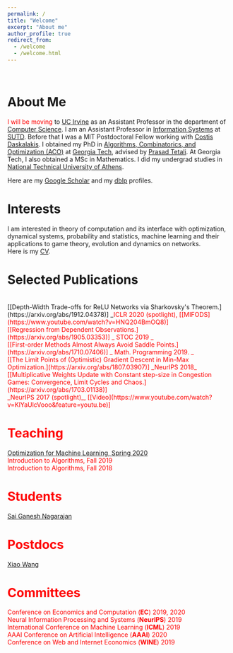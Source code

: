```yaml
---
permalink: /
title: "Welcome"
excerpt: "About me"
author_profile: true
redirect_from: 
  - /welcome
  - /welcome.html
---
```

<br/>

About Me
======
<span style="color:#ff0000">I will be moving </span> to [UC Irvine](https://uci.edu/) as an Assistant Professor in the department of [Computer Science](https://www.cs.uci.edu/).
I am an Assistant Professor in [Information Systems](https://istd.sutd.edu.sg/) at [SUTD](https://www.sutd.edu.sg/). Before that I was a MIT Postdoctoral Fellow working with [Costis Daskalakis](http://people.csail.mit.edu/costis/). I obtained my PhD in [Algorithms, Combinatorics, and Optimization (ACO)](https://www.aco.gatech.edu/) at [Georgia Tech](https://www.gatech.edu/), advised by [Prasad Tetali](http://people.math.gatech.edu/~tetali/). At Georgia Tech, I also obtained a MSc in Mathematics. I did my undergrad studies in [National Technical University of Athens](https://www.ntua.gr/en/). <br/>

Here are my [Google Scholar](https://scholar.google.com/citations?user=5NiFWuwAAAAJ&hl=en) and my [dblp](https://dblp.org/pers/hd/p/Panageas:Ioannis) profiles. <br/>

Interests
======
I am interested in theory of computation and its interface with optimization, dynamical systems, probability and statistics, machine learning and their applications to game theory, evolution and dynamics on networks. <br/>
Here is my [CV](https://panageas.github.io/files/panageascv_2020feb.pdf).

Selected Publications 
======
<br/>
[[Depth-Width Trade-offs for ReLU Networks via Sharkovsky's Theorem.](https://arxiv.org/abs/1912.04378)] 
_<font color="red">ICLR 2020 (spotlight), [[MIFODS](https://www.youtube.com/watch?v=HNQ204BmOQ8)] <br/>
[[Regression from Dependent Observations.](https://arxiv.org/abs/1905.03353)] _<font color="red"> STOC 2019 </font>_  <br/>
[[First-order Methods Almost Always Avoid Saddle Points.](https://arxiv.org/abs/1710.07406)] _<font color="red"> Math. Programming 2019. </font>_  <br/>
[[The Limit Points of (Optimistic) Gradient Descent in Min-Max Optimization.](https://arxiv.org/abs/1807.03907)] _<font color="red">NeurIPS 2018</font>_ <br/>
[[Multiplicative Weights Update with Constant step-size in Congestion Games: Convergence, Limit Cycles and Chaos.](https://arxiv.org/abs/1703.01138)] <br/>
 _<font color="red">NeurIPS 2017 (spotlight)</font>_, [[Video](https://www.youtube.com/watch?v=KlYaUlcVooo&feature=youtu.be)] <br/>

Teaching
======
[Optimization for Machine Learning, Spring 2020](https://panageas.github.io/optimizationforML) <br/>
Introduction to Algorithms, Fall 2019 <br/>
Introduction to Algorithms, Fall 2018 <br/>

Students 
======
[Sai Ganesh Nagarajan](https://sites.google.com/view/sgnagarajan/home) <br/>

Postdocs
======
[Xiao Wang](https://xiiaowang.github.io/) 

Committees 
======
Conference on Economics and Computation (<b>EC</b>) 2019, 2020 <br/>
Neural Information Processing and Systems (<b>NeurIPS</b>) 2019 <br/>
International Conference on Machine Learning (<b>ICML</b>) 2019 <br/>
AAAI Conference on Artificial Intelligence (<b>AAAI</b>) 2020 <br/>
Conference on Web and Internet Economics (<b>WINE</b>) 2019



